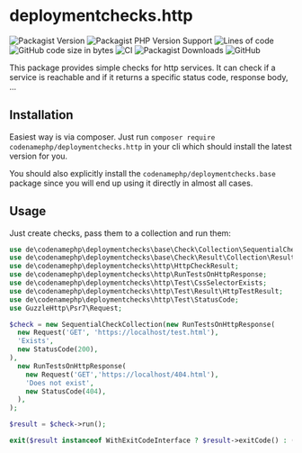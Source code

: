 # deploymentchecks.http

![Packagist Version](https://img.shields.io/packagist/v/codenamephp/deploymentchecks.http)
![Packagist PHP Version Support](https://img.shields.io/packagist/php-v/codenamephp/deploymentchecks.http)
![Lines of code](https://img.shields.io/tokei/lines/github/codenamephp/deploymentchecks.http)
![GitHub code size in bytes](https://img.shields.io/github/languages/code-size/codenamephp/deploymentchecks.http)
![CI](https://github.com/codenamephp/deploymentchecks.http/workflows/CI/badge.svg)
![Packagist Downloads](https://img.shields.io/packagist/dt/codenamephp/deploymentchecks.http)
![GitHub](https://img.shields.io/github/license/codenamephp/deploymentchecks.http)

This package provides simple checks for http services. It can check if a service is reachable and if it returns a specific status code, response body, ...

## Installation

Easiest way is via composer. Just run `composer require codenamephp/deploymentchecks.http` in your cli which should install the latest version for you.

You should also explicitly install the `codenamephp/deploymentchecks.base` package since you will end up using it directly in almost all cases.

## Usage

Just create checks, pass them to a collection and run them:

```php
use de\codenamephp\deploymentchecks\base\Check\Collection\SequentialCheckCollection;
use de\codenamephp\deploymentchecks\base\Check\Result\Collection\ResultCollection;
use de\codenamephp\deploymentchecks\http\HttpCheckResult;
use de\codenamephp\deploymentchecks\http\RunTestsOnHttpResponse;
use de\codenamephp\deploymentchecks\http\Test\CssSelectorExists;
use de\codenamephp\deploymentchecks\http\Test\Result\HttpTestResult;
use de\codenamephp\deploymentchecks\http\Test\StatusCode;
use GuzzleHttp\Psr7\Request;

$check = new SequentialCheckCollection(new RunTestsOnHttpResponse(
  new Request('GET', 'https://localhost/test.html'),
  'Exists',
  new StatusCode(200),
),
  new RunTestsOnHttpResponse(
    new Request('GET','https://localhost/404.html'),
    'Does not exist',
    new StatusCode(404),
  ),
);

$result = $check->run();

exit($result instanceof WithExitCodeInterface ? $result->exitCode() : ($result->successful() ? DefaultExitCodes::SUCCESSFUL->value : DefaultExitCodes::ERROR->value));
```
